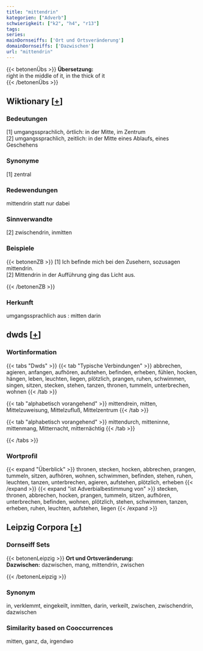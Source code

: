 ```yaml
---
title: "mittendrin"
kategorien: ["Adverb"]
schwierigkeit: ["k2", "h4", "r13"]
tags:
series:
mainDornseiffs: ['Ort und Ortsveränderung']
domainDornseiffs: ['Dazwischen']
url: "mittendrin"
---
```


{{< betonenÜbs >}}
**Übersetzung:**  
right in the middle  of it, in the thick of it  
{{< /betonenÜbs >}}

## Wiktionary [[+](https://de.wiktionary.org/wiki/mittendrin)]

### Bedeutungen
[1] umgangssprachlich, örtlich: in der Mitte, im Zentrum  
[2] umgangssprachlich, zeitlich: in der Mitte eines Ablaufs, eines Geschehens  

### Synonyme
[1] zentral  

### Redewendungen
mittendrin statt nur dabei  

### Sinnverwandte
[2] zwischendrin, inmitten  

### Beispiele
{{< betonenZB >}}
[1] Ich befinde mich bei den Zusehern, sozusagen mittendrin.  
[2] Mittendrin in der Aufführung ging das Licht aus.  

{{< /betonenZB >}}
### Herkunft
umgangssprachlich aus : mitten darin  



## dwds [[+](https://www.dwds.de/wb/mittendrin)]

### Wortinformation
{{< tabs "Dwds" >}}
{{< tab "Typische Verbindungen" >}}
abbrechen, agieren, anfangen, aufhören, aufstehen, befinden, erheben, fühlen, hocken, hängen, leben, leuchten, liegen, plötzlich, prangen, ruhen, schwimmen, singen, sitzen, stecken, stehen, tanzen, thronen, tummeln, unterbrechen, wohnen
{{< /tab >}}

{{< tab "alphabetisch vorangehend" >}}
mittendrein, mitten, Mittelzuweisung, Mittelzufluß, Mittelzentrum
{{< /tab >}}

{{< tab "alphabetisch vorangehend" >}}
mittendurch, mitteninne, mittenmang, Mitternacht, mitternächtig
{{< /tab >}}

{{< /tabs >}}

### Wortprofil
{{< expand "Überblick" >}} thronen, stecken, hocken, abbrechen, prangen, tummeln, sitzen, aufhören, wohnen, schwimmen, befinden, stehen, ruhen, leuchten, tanzen, unterbrechen, agieren, aufstehen, plötzlich, erheben {{< /expand >}}
{{< expand "ist Adverbialbestimmung von" >}} stecken, thronen, abbrechen, hocken, prangen, tummeln, sitzen, aufhören, unterbrechen, befinden, wohnen, plötzlich, stehen, schwimmen, tanzen, erheben, ruhen, leuchten, aufstehen, liegen {{< /expand >}}

## Leipzig Corpora [[+](https://corpora.uni-leipzig.de/en/res?word=mittendrin&corpusId=deu_newscrawl-public_2018)]

### Dornseiff Sets
{{< betonenLeipzig >}}
**Ort und Ortsveränderung:**  
**Dazwischen:** dazwischen, mang, mittendrin, zwischen  

{{< /betonenLeipzig >}}

### Synonym
in, verklemmt, eingekeilt, inmitten, darin, verkeilt, zwischen, zwischendrin, dazwischen


### Similarity based on Cooccurrences
mitten, ganz, da, irgendwo

